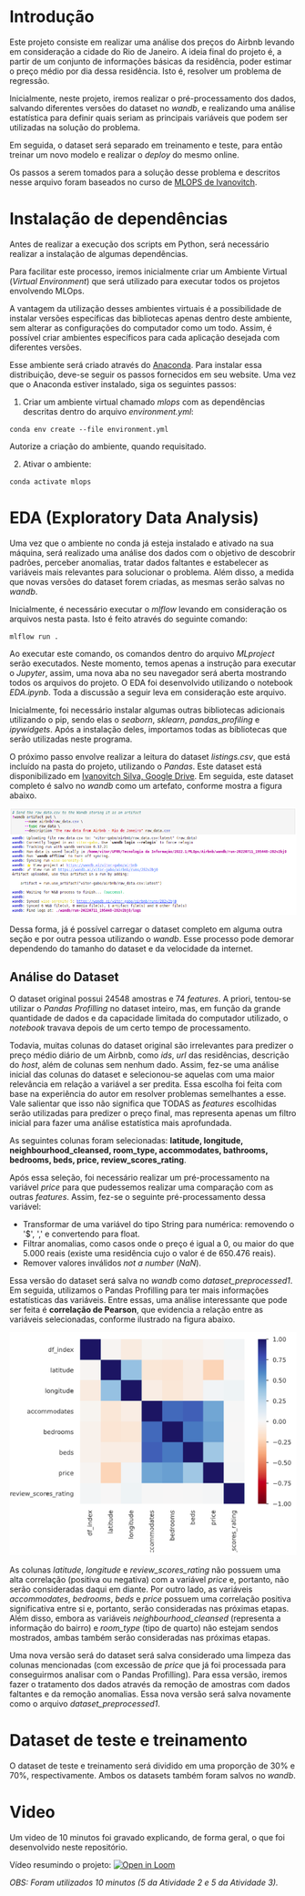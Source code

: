 # Introdução

Este projeto consiste em realizar uma análise dos preços do Airbnb levando em consideração a cidade do Rio de Janeiro. A ideia final do projeto é, a partir de um conjunto de informações básicas da residência, poder estimar o preço médio por dia dessa residência. Isto é, resolver um problema de regressão.

Inicialmente, neste projeto, iremos realizar o pré-processamento dos dados, salvando diferentes versões do dataset no *wandb*, e realizando uma análise estatística para definir quais seriam as principais variáveis que podem ser utilizadas na solução do problema.

Em seguida, o dataset será separado em treinamento e teste, para então treinar um novo modelo e realizar o *deploy* do mesmo online.

Os passos a serem tomados para a solução desse problema e descritos nesse arquivo foram baseados no curso de [MLOPS de Ivanovitch](https://github.com/ivanovitchm/mlops). 

# Instalação de dependências

Antes de realizar a execução dos scripts em Python, será necessário realizar a instalação de algumas dependências. 

Para facilitar este processo, iremos inicialmente criar um Ambiente Virtual (*Virtual Environment*) que será utilizado para executar todos os projetos envolvendo MLOps.

A vantagem da utilização desses ambientes virtuais é a possibilidade de instalar versões específicas das bibliotecas apenas dentro deste ambiente, sem alterar as configurações do computador como um todo. Assim, é possível criar ambientes específicos para cada aplicação desejada com diferentes versões.

Esse ambiente será criado através do [Anaconda](https://www.anaconda.com/products/distribution). Para instalar essa distribuição, deve-se seguir os passos fornecidos em seu website. Uma vez que o Anaconda estiver instalado, siga os seguintes passos:

1. Criar um ambiente virtual chamado *mlops* com as dependências descritas dentro do arquivo *environment.yml*:

```
conda env create --file environment.yml
```

Autorize a criação do ambiente, quando requisitado.

2. Ativar o ambiente:

```
conda activate mlops
```

# EDA (Exploratory Data Analysis)

Uma vez que o ambiente no conda já esteja instalado e ativado na sua máquina, será realizado uma análise dos dados com o objetivo de descobrir padrões, perceber anomalias, tratar dados faltantes e estabelecer as variáveis mais relevantes para solucionar o problema. Além disso, a medida que novas versões do dataset forem criadas, as mesmas serão salvas no *wandb*. 

Inicialmente, é necessário executar o *mlflow* levando em consideração os arquivos nesta pasta. Isto é feito através do seguinte comando:

```
mlflow run .
```

Ao executar este comando, os comandos dentro do arquivo *MLproject* serão executados. Neste momento, temos apenas a instrução para executar o *Jupyter*, assim, uma nova aba no seu navegador será aberta mostrando todos os arquivos do projeto. O EDA foi desenvolvido utilizando o notebook *EDA.ipynb*. Toda a discussão a seguir leva em consideração este arquivo.

Inicialmente, foi necessário instalar algumas outras bibliotecas adicionais utilizando o pip, sendo elas o *seaborn*, *sklearn*, *pandas_profiling* e *ipywidgets*. Após a instalação deles, importamos todas as bibliotecas que serão utilizadas neste programa.

O próximo passo envolve realizar a leitura do dataset *listings.csv*, que está incluído na pasta do projeto, utilizando o *Pandas*. Este dataset está disponibilizado em [Ivanovitch Silva, Google Drive](https://drive.google.com/file/d/16zF4MHEP_bBxAEWpQgVocPupTjRRAgfP/view). Em seguida, este dataset completo é salvo no *wandb* como um artefato, conforme mostra a figura abaixo.

![Figura 1: Carregando o dataset original no wandb](./figures/figure1.png)

Dessa forma, já é possível carregar o dataset completo em alguma outra seção e por outra pessoa utilizando o *wandb*. Esse processo pode demorar dependendo do tamanho do dataset e da velocidade da internet.

## Análise do Dataset

O dataset original possui 24548 amostras e 74 *features*. A priori, tentou-se utilizar o *Pandas Profilling* no dataset inteiro, mas, em função da grande quantidade de dados e da capacidade limitada do computador utilizado, o *notebook* travava depois de um certo tempo de processamento.

Todavia, muitas colunas do dataset original são irrelevantes para predizer o preço médio diário de um Airbnb, como *ids*, *url* das residências, descrição do *host*, além de colunas sem nenhum dado. Assim, fez-se uma análise inicial das colunas do dataset e selecionou-se aquelas com uma maior relevância em relação a variável a ser predita. Essa escolha foi feita com base na experiência do autor em resolver problemas semelhantes a esse. Vale salientar que isso não significa que TODAS as *features* escolhidas serão utilizadas para predizer o preço final, mas representa apenas um filtro inicial para fazer uma análise estatística mais aprofundada.

As seguintes colunas foram selecionadas: **latitude, longitude, neighbourhood_cleansed, room_type, accommodates, bathrooms, bedrooms, beds, price, review_scores_rating**.

Após essa seleção, foi necessário realizar um pré-processamento na variável *price* para que pudessemos realizar uma comparação com as outras *features*. Assim, fez-se o seguinte pré-processamento dessa variável:

* Transformar de uma variável do tipo String para numérica: removendo o '$', ',' e convertendo para float.
* Filtrar anomalias, como casos onde o preço é igual a 0, ou maior do que 5.000 reais (existe uma residência cujo o valor é de 650.476 reais).
* Remover valores inválidos *not a number* (*NaN*). 

Essa versão do dataset será salva no *wandb* como *dataset_preprocessed1*. Em seguida, utilizamos o Pandas Profilling para ter mais informações estatísticas das variáveis. Entre essas, uma análise interessante que pode ser feita é **correlação de Pearson**, que evidencia a relação entre as variáveis selecionadas, conforme ilustrado na figura abaixo. 

![Figura 2: Correlação de Pearson entre as variáveis selecionadas](./figures/figure2.png)

As colunas *latitude*, *longitude* e *review_scores_rating* não possuem uma alta correlação (positiva ou negativa) com a variável *price* e, portanto, não serão consideradas daqui em diante. Por outro lado, as variáveis *accommodates*, *bedrooms*, *beds* e *price* possuem uma correlação positiva significativa entre si e, portanto, serão consideradas nas próximas etapas. Além disso, embora as variáveis *neighbourhood_cleansed* (representa a informação do bairro) e *room_type* (tipo de quarto) não estejam sendos mostrados, ambas também serão consideradas nas próximas etapas. 

Uma nova versão será do dataset será salva considerado uma limpeza das colunas mencionadas (com excessão de *price* que já foi processada para conseguirmos analisar com o Pandas Profilling). Para essa versão, iremos fazer o tratamento dos dados através da remoção de amostras com dados faltantes e da remoção anomalias. Essa nova versão será salva novamente como o arquivo *dataset_preprocessed1*.


# Dataset de teste e treinamento 

O dataset de teste e treinamento será dividido em uma proporção de 30% e 70%, respectivamente. Ambos os datasets também foram salvos no *wandb*.

# Video

Um video de 10 minutos foi gravado explicando, de forma geral, o que foi desenvolvido neste repositório.

Vídeo resumindo o projeto: [![Open in Loom](https://img.shields.io/badge/-Video-83DA77?style=flat-square&logo=loom)](https://www.loom.com/share/070c9138466c4f6eba1378bf3dc5d7db)

*OBS: Foram utilizados 10 minutos (5 da Atividade 2 e 5 da Atividade 3).*
